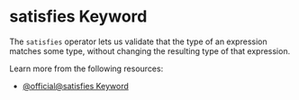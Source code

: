 # satisfies Keyword

The `satisfies` operator lets us validate that the type of an expression matches some type, without changing the resulting type of that expression.

Learn more from the following resources:

- [@official@satisfies Keyword](https://www.typescriptlang.org/docs/handbook/release-notes/typescript-4-9.html#the-satisfies-operator)
